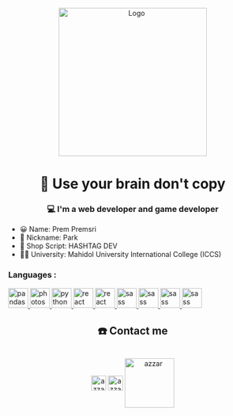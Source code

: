 <div id="top"></div>
<!--
*** Thanks for checking out the Best-README-Template. If you have a suggestion
*** that would make this better, please fork the repo and create a pull request
*** or simply open an issue with the tag "enhancement".
*** Don't forget to give the project a star!
*** Thanks again! Now go create something AMAZING! :D
-->



<!-- PROJECT SHIELDS -->
<!--
*** I'm using markdown "reference style" links for readability.
*** Reference links are enclosed in brackets [ ] instead of parentheses ( ).
*** See the bottom of this document for the declaration of the reference variables
*** for contributors-url, forks-url, etc. This is an optional, concise syntax you may use.
*** https://www.markdownguide.org/basic-syntax/#reference-style-links
-->



<!-- PROJECT LOGO -->
<br />
<div align="center">
  <a href="https://img2.pic.in.th/pic/852.gif">
    <img src="https://img5.pic.in.th/file/secure-sv1/programmer.png" alt="Logo" width="300" height="300">
  </a>

  <h1 align="center">🧠 Use your brain don't copy</h1>

</div>



<!-- TABLE OF CONTENTS -->


  <h3 align="center">💻 I'm a web developer and game developer</h3>

<!-- ABOUT THE PROJECT -->

* 😀 Name: Prem Premsri
* 🎉 Nickname: Park
* 🛒 Shop Script: HASHTAG DEV
* 👨‍🎓 University: Mahidol University International College (ICCS)

<h3 align="left">Languages :</h3>
<p align="left">    <a href="https://pandas.pydata.org/" target="_blank" rel="noreferrer">
    <img
      src="https://img5.pic.in.th/file/secure-sv1/lua6149442805ae1aa5.png"
      alt="pandas" width="40" height="40" /> </a> <a href="https://img5.pic.in.th/file/secure-sv1/lua6149442805ae1aa5.png" target="_blank"
    rel="noreferrer"> <img
      src="https://img5.pic.in.th/file/secure-sv1/html.png" alt="photoshop"
      width="40" height="40" /> </a> <a href="https://img5.pic.in.th/file/secure-sv1/html.png" target="_blank" rel="noreferrer"> <img
      src="https://img5.pic.in.th/file/secure-sv1/css8f6d2adb56478fb1.png" alt="python"
      width="40" height="40" /> </a> <a href="https://img5.pic.in.th/file/secure-sv1/css8f6d2adb56478fb1.png" target="_blank" rel="noreferrer"> <img
      src="https://img5.pic.in.th/file/secure-sv1/javascript.png"
      alt="react" width="40" height="40" /> </a> 
  <a href="https://img5.pic.in.th/file/secure-sv1/javascript.png" target="_blank" rel="noreferrer"> <img
      src="https://img2.pic.in.th/pic/java_1.png"
      alt="react" width="40" height="40" /> </a>
  <a href="https://img2.pic.in.th/pic/java_1.png" target="_blank" rel="noreferrer"> <img
      src="https://img5.pic.in.th/file/secure-sv1/nodejs.png" alt="sass" width="40"
      height="40" /> </a> 
  <a href="https://img5.pic.in.th/file/secure-sv1/nodejs.png" target="_blank" rel="noreferrer"> <img
      src="https://img5.pic.in.th/file/secure-sv1/php9029bae877e7d066.png" alt="sass" width="40"
      height="40" /> </a> 
    <a href="https://img5.pic.in.th/file/secure-sv1/php9029bae877e7d066.png" target="_blank" rel="noreferrer"> <img
      src="https://img2.pic.in.th/pic/python.png" alt="sass" width="40"
      height="40" /> </a> 
    <a href="https://img2.pic.in.th/pic/typescript.png" target="_blank" rel="noreferrer"> <img
      src="https://img2.pic.in.th/pic/typescript.png" alt="sass" width="40"
      height="40" /> </a> 

</p>


<h2 align="center">☎️ Contact me</h2>
    <p align="center">
      <br/>
        <a href="https://instagram.com/pxrk.ps" target="blank"><img align="center"
         src="https://img2.pic.in.th/pic/instagram-1.png"
         alt="azzar" height="30"/></a>
         <a href="https://discord.gg/qUGYeZj2JG" target="blank"><img align="center"
           src="https://img2.pic.in.th/pic/discord-1bfcc838f0887244e.png"
         alt="azzar" height="30"/></a>
           <a href="https://www.youtube.com/@gradixnt8476" target="blank"><img align="center"
           src="https://img2.pic.in.th/pic/youtube-28a0e316531983429.png"
         alt="azzar" height="100"/></a>
  
